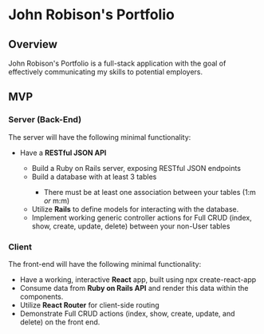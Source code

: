 # John Robison's Portfolio


## Overview
John Robison's Portfolio is a full-stack application with the goal of effectively communicating my skills to potential employers. 

## MVP

### Server (Back-End)
The server will have the following minimal functionality:
<ul>
  <li>Have a <strong>RESTful JSON API</strong></li>
  <ul>
    <li>Build a Ruby on Rails server, exposing RESTful JSON endpoints</li>
    <li>Build a database with at least 3 tables</li>
    <ul>
      <li>There must be at least one association between your tables (1:m <em>or</em> m:m)</li>
    </ul>
    <li>Utilize <strong>Rails</strong> to define models for interacting with the database.</li>
    <li>Implement working generic controller actions for Full CRUD (index, show, create, update, delete) between your non-User tables</li>
  </ul>
</ul>

### Client
The front-end will have the following minimal functionality:
<ul>
  <li>Have a working, interactive <strong>React</strong> app, built using npx create-react-app</li>
  <li>Consume data from <strong>Ruby on Rails API</strong> and render this data within the components.</li>
  <li>Utilize <strong>React Router</strong> for client-side routing</li>
  <li>Demonstrate Full CRUD actions (index, show, create, update, and delete) on the front end.</li>
</ul>

